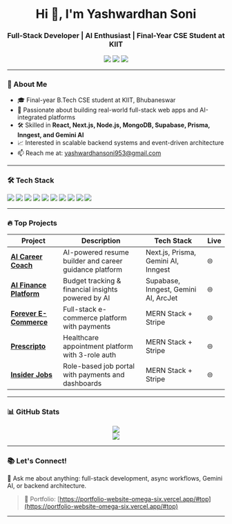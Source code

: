 <h1 align="center">Hi 👋, I'm Yashwardhan Soni</h1>
<h3 align="center">Full-Stack Developer | AI Enthusiast | Final-Year CSE Student at KIIT</h3>

<p align="center">
  <a href="mailto:yashwardhansoni953@gmail.com"><img src="https://img.shields.io/badge/Email-D14836?style=for-the-badge&logo=gmail&logoColor=white"/></a>
  <a href="https://www.linkedin.com/in/yashwardhan-soni-a67b9a250/"><img src="https://img.shields.io/badge/LinkedIn-blue?style=for-the-badge&logo=linkedin&logoColor=white"/></a>
  <a href="https://github.com/yashsoni978"><img src="https://img.shields.io/github/followers/yashsoni978?style=for-the-badge&logo=github"/></a>
</p>

---

### 🧠 About Me

- 🎓 Final-year B.Tech CSE student at KIIT, Bhubaneswar
- 🚀 Passionate about building real-world full-stack web apps and AI-integrated platforms
- 🛠️ Skilled in **React, Next.js, Node.js, MongoDB, Supabase, Prisma, Inngest, and Gemini AI**
- 📈 Interested in scalable backend systems and event-driven architecture
- 📫 Reach me at: yashwardhansoni953@gmail.com

---

### 🛠️ Tech Stack

<p>
  <img src="https://img.shields.io/badge/React-20232A?style=flat&logo=react&logoColor=61DAFB" />
  <img src="https://img.shields.io/badge/Next.js-000000?style=flat&logo=next.js&logoColor=white" />
  <img src="https://img.shields.io/badge/Node.js-339933?style=flat&logo=node.js&logoColor=white" />
  <img src="https://img.shields.io/badge/Express.js-000000?style=flat&logo=express&logoColor=white" />
  <img src="https://img.shields.io/badge/Tailwind_CSS-38B2AC?style=flat&logo=tailwind-css&logoColor=white" />
  <img src="https://img.shields.io/badge/MongoDB-4EA94B?style=flat&logo=mongodb&logoColor=white" />
  <img src="https://img.shields.io/badge/Supabase-3ECF8E?style=flat&logo=supabase&logoColor=white" />
  <img src="https://img.shields.io/badge/Prisma-2D3748?style=flat&logo=prisma&logoColor=white" />
  <img src="https://img.shields.io/badge/Gemini_AI-ff4081?style=flat" />
  <img src="https://img.shields.io/badge/Inngest-5A67D8?style=flat" />
</p>

---

### 🔥 Top Projects

| Project | Description | Tech Stack | Live |
|--------|-------------|------------|------|
| **[AI Career Coach](https://ai-career-coach-two-kappa.vercel.app/)** | AI-powered resume builder and career guidance platform | Next.js, Prisma, Gemini AI, Inngest | 🌐 |
| **[AI Finance Platform](https://welth-ai-finance-platform-one.vercel.app/)** | Budget tracking & financial insights powered by AI | Supabase, Inngest, Gemini AI, ArcJet | 🌐 |
| **[Forever E-Commerce](https://forever-full-stack-frontend-eosin.vercel.app/)** | Full-stack e-commerce platform with payments | MERN Stack + Stripe | 🌐 |
| **[Prescripto](https://prescripto-frontend-five.vercel.app/)** | Healthcare appointment platform with 3-role auth | MERN Stack + Stripe | 🌐 |
| **[Insider Jobs](https://job-portal-fullstack-client-two.vercel.app/)** | Role-based job portal with payments and dashboards | MERN Stack + Stripe | 🌐 |

---

### 📊 GitHub Stats

<p align="center">
  <img src="https://github-readme-streak-stats.herokuapp.com/?user=yashsoni978&theme=react&hide_border=true" />
  <br/>
  <img src="https://github-readme-stats.vercel.app/api/top-langs/?username=yashsoni978&layout=compact&theme=react&hide_border=true" />
</p>

---

### 📚 Let's Connect!

💬 Ask me about anything: full-stack development, async workflows, Gemini AI, or backend architecture.

> 🔗 Portfolio: [https://portfolio-website-omega-six.vercel.app/#top](https://portfolio-website-omega-six.vercel.app/#top)

---

